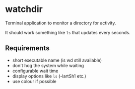 watchdir
========

Terminal application to monitor a directory for activity.

It should work something like `ls` that updates every <configurable> seconds.

Requirements
------------
- short executable name (is wd still available)
- don't hog the system while waiting
- configurable wait time
- display options like `ls` (-lartSh1 etc.)
- use colour if possible